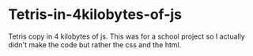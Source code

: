 # Tetris-in-4kilobytes-of-js
Tetris copy in 4 kilobytes of js. This was for a school project so I actually didn't make the code but rather the css and the html.
